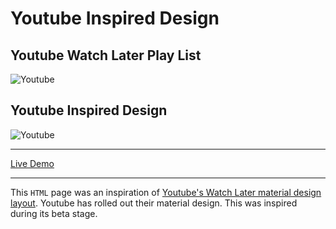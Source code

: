Youtube Inspired Design
===============

## Youtube Watch Later Play List
![Youtube](https://youtubeinspireddesign.github.io/images/1.png)

## Youtube Inspired Design
![Youtube](https://youtubeinspireddesign.github.io/images/2.png)

---

[Live Demo](https://youtubeinspireddesign.github.io/)

---

This `HTML` page was an inspiration of [Youtube's Watch Later material design layout](https://www.youtube.com/playlist?list=WL). Youtube has rolled out their material design. This was inspired during its beta stage.